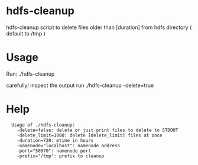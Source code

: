 hdfs-cleanup
============

hdfs-cleanup script to delete files older than [duration] from hdfs directory ( default to /tmp )

Usage
=====
Run:
./hdfs-cleanup

carefully! inspect the output
run
./hdfs-cleanup -delete=true

Help
====
```
  Usage of ./hdfs-cleanup:
    -delete=false: delete or just print files to delete to STDOUT
    -delete_limit=1000: delete [delete_limit] files at once
    -duration=720: mtime in hours
    -namenode="localhost": namenode address
    -port="50070": namenode port
    -prefix="/tmp": prefix to cleanup
```
